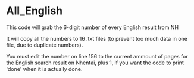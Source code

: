 # All_English
This code will grab the 6-digit number of every English result from NH

It will copy all the numbers to 16 .txt files (to prevent too much data in one file, due to duplicate numbers).

You must edit the number on line 156 to the current ammount of pages for the English search result on Nhentai, plus 1, if you want the code to print 'done' when it is actually done.
